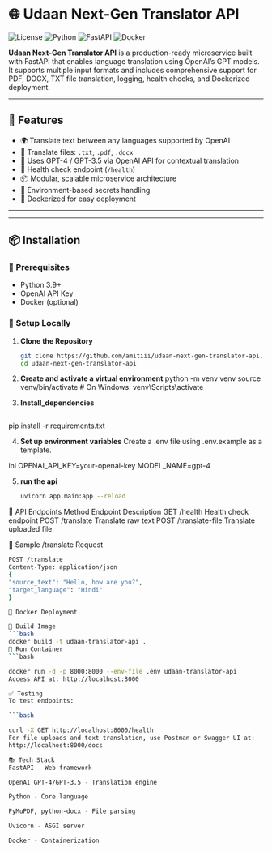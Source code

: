 # 🌐 Udaan Next-Gen Translator API

![License](https://img.shields.io/badge/license-MIT-blue.svg)
![Python](https://img.shields.io/badge/Python-3.9+-yellow)
![FastAPI](https://img.shields.io/badge/FastAPI-Framework-brightgreen)
![Docker](https://img.shields.io/badge/Docker-Supported-blue)

**Udaan Next-Gen Translator API** is a production-ready microservice built with FastAPI that enables language translation using OpenAI’s GPT models. It supports multiple input formats and includes comprehensive support for PDF, DOCX, TXT file translation, logging, health checks, and Dockerized deployment.

---

## 🚀 Features

- 🌍 Translate text between any languages supported by OpenAI
- 📁 Translate files: `.txt`, `.pdf`, `.docx`
- 🧠 Uses GPT-4 / GPT-3.5 via OpenAI API for contextual translation
- 🧪 Health check endpoint (`/health`)
- 📦 Modular, scalable microservice architecture
- 🔐 Environment-based secrets handling
- 🐳 Dockerized for easy deployment

---

---

## 📦 Installation

### 🔧 Prerequisites

- Python 3.9+
- OpenAI API Key
- Docker (optional)

### 🔨 Setup Locally

1. **Clone the Repository**
   ```bash
   git clone https://github.com/amitiii/udaan-next-gen-translator-api.git
   cd udaan-next-gen-translator-api
2. **Create and activate a virtual environment**
   python -m venv venv
source venv/bin/activate  # On Windows: venv\Scripts\activate
3. **Install_dependencies**
   
   ```bash

pip install -r requirements.txt

4. **Set up environment variables**
   Create a .env file using .env.example as a template.

ini
OPENAI_API_KEY=your-openai-key
MODEL_NAME=gpt-4

5. **run the api**

   ```bash
   uvicorn app.main:app --reload

🧪 API Endpoints
Method	Endpoint	Description
GET	/health	Health check endpoint
POST	/translate	Translate raw text
POST	/translate-file	Translate uploaded file

📄 Sample /translate Request
   ```bash
POST /translate
Content-Type: application/json
{
  "source_text": "Hello, how are you?",
  "target_language": "Hindi"
}

🐳 Docker Deployment

🧱 Build Image
   ```bash
docker build -t udaan-translator-api .
🚢 Run Container
   ```bash

docker run -d -p 8000:8000 --env-file .env udaan-translator-api
Access API at: http://localhost:8000

✅ Testing
To test endpoints:

   ```bash

curl -X GET http://localhost:8000/health
For file uploads and text translation, use Postman or Swagger UI at:
http://localhost:8000/docs

📚 Tech Stack
FastAPI - Web framework

OpenAI GPT-4/GPT-3.5 - Translation engine

Python - Core language

PyMuPDF, python-docx - File parsing

Uvicorn - ASGI server

Docker - Containerization





